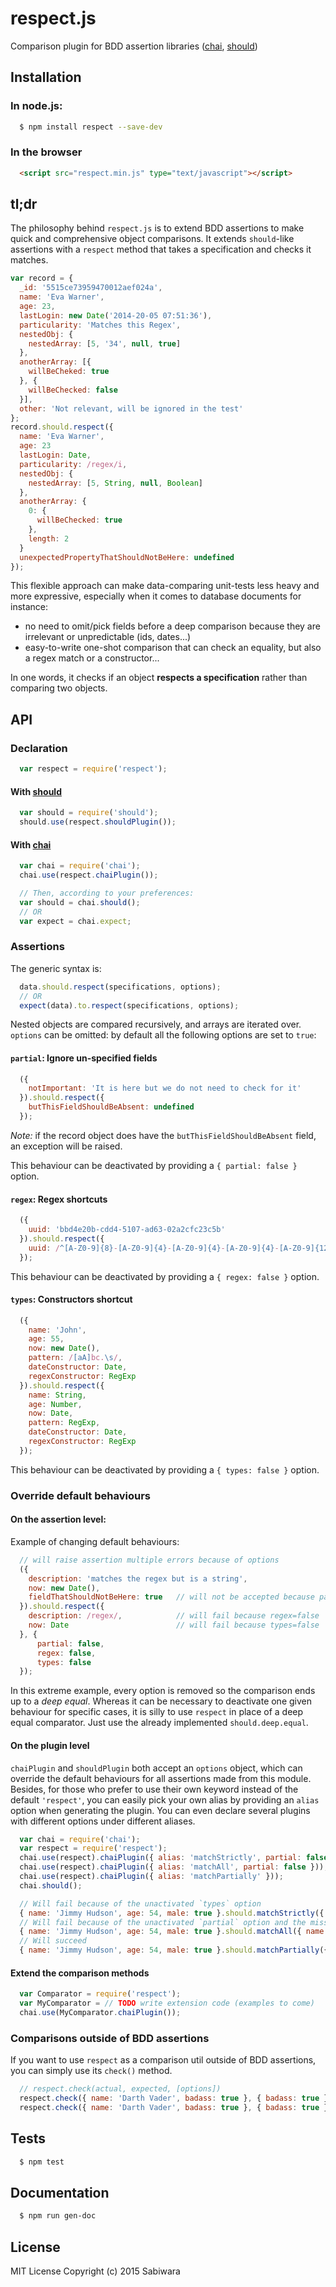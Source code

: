# respect.js

Comparison plugin for BDD assertion libraries ([chai](http://chaijs.com/),
[should](https://www.npmjs.com/package/should))


## Installation

### In node.js:

``` bash
  $ npm install respect --save-dev
```

### In  the browser

```html
  <script src="respect.min.js" type="text/javascript"></script>
```

## tl;dr

The philosophy behind `respect.js` is to extend BDD assertions to make quick and comprehensive object comparisons.
It extends `should`-like assertions with a `respect` method that takes a specification and checks it matches.

```javascript
var record = {
  _id: '5515ce73959470012aef024a',
  name: 'Eva Warner',
  age: 23,
  lastLogin: new Date('2014-20-05 07:51:36'),
  particularity: 'Matches this Regex',
  nestedObj: {
    nestedArray: [5, '34', null, true]
  },
  anotherArray: [{
    willBeCheked: true
  }, {
    willBeChecked: false
  }],
  other: 'Not relevant, will be ignored in the test'
};
record.should.respect({
  name: 'Eva Warner',
  age: 23
  lastLogin: Date,
  particularity: /regex/i,
  nestedObj: {
    nestedArray: [5, String, null, Boolean]
  },
  anotherArray: {
    0: {
      willBeChecked: true
    },
    length: 2
  }
  unexpectedPropertyThatShouldNotBeHere: undefined
});
```

This flexible approach can make data-comparing unit-tests less heavy and more expressive,
especially when it comes to database documents for instance:
 - no need to omit/pick fields before a deep comparison because they are irrelevant or unpredictable (ids, dates...)
 - easy-to-write one-shot comparison that can check an equality, but also a regex match or a constructor...

In one words, it checks if an object **respects a specification** rather than comparing two objects.


## API


### Declaration

```javascript
  var respect = require('respect');
```

#### With [should](https://www.npmjs.com/package/should)

```javascript
  var should = require('should');
  should.use(respect.shouldPlugin());
```

#### With [chai](http://chaijs.com/)

```javascript
  var chai = require('chai');
  chai.use(respect.chaiPlugin());

  // Then, according to your preferences:
  var should = chai.should();
  // OR
  var expect = chai.expect;
```


### Assertions

The generic syntax is:

```javascript
  data.should.respect(specifications, options);
  // OR
  expect(data).to.respect(specifications, options);
```

Nested objects are compared recursively, and arrays are iterated over.
`options` can be omitted: by default all the following options are set to `true`:

#### `partial`: Ignore un-specified fields

```javascript
  ({
    notImportant: 'It is here but we do not need to check for it'
  }).should.respect({
    butThisFieldShouldBeAbsent: undefined
  });
```

*Note:* if the record object does have the `butThisFieldShouldBeAbsent` field, an exception will be raised.

This behaviour can be deactivated by providing a `{ partial: false }` option.

#### `regex`: Regex shortcuts

```javascript
  ({
    uuid: 'bbd4e20b-cdd4-5107-ad63-02a2cfc23c5b'
  }).should.respect({
    uuid: /^[A-Z0-9]{8}-[A-Z0-9]{4}-[A-Z0-9]{4}-[A-Z0-9]{4}-[A-Z0-9]{12}$/
  });
```

This behaviour can be deactivated by providing a `{ regex: false }` option.

#### `types`: Constructors shortcut

```javascript
  ({
    name: 'John',
    age: 55,
    now: new Date(),
    pattern: /[aA]bc.\s/,
    dateConstructor: Date,
    regexConstructor: RegExp
  }).should.respect({
    name: String,
    age: Number,
    now: Date,
    pattern: RegExp,
    dateConstructor: Date,
    regexConstructor: RegExp
  });
```

This behaviour can be deactivated by providing a `{ types: false }` option.


### Override default behaviours

#### On the assertion level:

Example of changing default behaviours:

```javascript
  // will raise assertion multiple errors because of options
  ({
    description: 'matches the regex but is a string',
    now: new Date(),
    fieldThatShouldNotBeHere: true   // will not be accepted because partial=false
  }).should.respect({
    description: /regex/,            // will fail because regex=false
    now: Date                        // will fail because types=false
  }, {
      partial: false,
      regex: false,
      types: false
  });
```

In this extreme example, every option is removed so the comparison ends up to a *deep equal*.
Whereas it can be necessary to deactivate one given behaviour for specific cases, it is silly to use `respect`
in place of a deep equal comparator. Just use the already implemented `should.deep.equal`.


#### On the plugin level

`chaiPlugin` and `shouldPlugin` both accept an `options` object, which can override the default behaviours for
all assertions made from this module.
Besides, for those who prefer to use their own keyword instead of the default `'respect'`,
you can easily pick your own alias by providing an `alias` option when generating the plugin.
You can even declare several plugins with different options under different aliases.

```javascript
  var chai = require('chai');
  var respect = require('respect');
  chai.use(respect).chaiPlugin({ alias: 'matchStrictly', partial: false, types: false }));
  chai.use(respect).chaiPlugin({ alias: 'matchAll', partial: false }));
  chai.use(respect).chaiPlugin({ alias: 'matchPartially' }));
  chai.should();

  // Will fail because of the unactivated `types` option
  { name: 'Jimmy Hudson', age: 54, male: true }.should.matchStrictly({ name: String, age: Number, male: Boolean });
  // Will fail because of the unactivated `partial` option and the missing 'male' key
  { name: 'Jimmy Hudson', age: 54, male: true }.should.matchAll({ name: String, age: Number });
  // Will succeed
  { name: 'Jimmy Hudson', age: 54, male: true }.should.matchPartially({ name: String, age: Number });
```

#### Extend the comparison methods


```javascript
  var Comparator = require('respect'); 
  var MyComparator = // TODO write extension code (examples to come)
  chai.use(MyComparator.chaiPlugin());
```

### Comparisons outside of BDD assertions

If you want to use `respect` as a comparison util outside of BDD assertions, you can simply use its `check()` method.

```javascript
  // respect.check(actual, expected, [options])
  respect.check({ name: 'Darth Vader', badass: true }, { badass: true });                      // true
  respect.check({ name: 'Darth Vader', badass: true }, { badass: true }, { partial: false });  // false
```

## Tests

```bash
  $ npm test
```

## Documentation

```bash
  $ npm run gen-doc
```

## License

MIT License Copyright (c) 2015 Sabiwara
